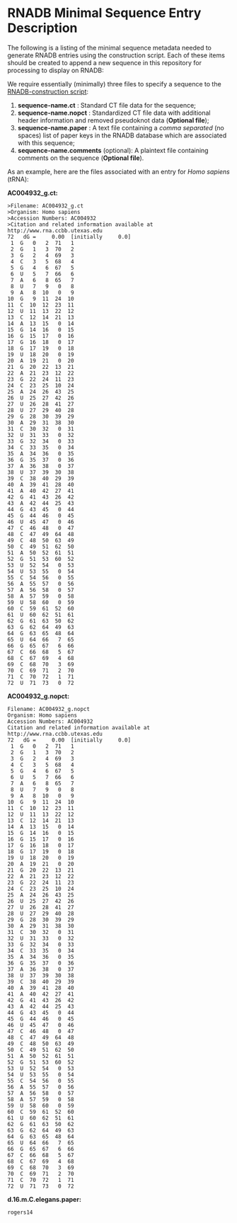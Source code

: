 # RNADB Minimal Sequence Entry Description

The following is a listing of the minimal sequence metadata needed to generate RNADB entries using the construction script. Each of these items should be created to append a new sequence in this repository for processing to display on RNADB:

We require essentially (minimally) three files to specify a sequence to the [RNADB-construction script](https://github.gatech.edu/mschmidt34/RNADB-construction):
1. **sequence-name.ct** : Standard CT file data for the sequence;
2. **sequence-name.nopct** : Standardized CT file data with additional header information and removed pseudoknot data (**Optional file**);
3. **sequence-name.paper** : A text file containing a *comma separated* (no spaces) list of paper keys in the RNADB database which are associated with this sequence;
4. **sequence-name.comments** (optional): A plaintext file containing comments on the sequence (**Optional file**). 

As an example, here are the files associated with an entry for *Homo sapiens* (tRNA):

**AC004932_g.ct:**
```
>Filename: AC004932_g.ct
>Organism: Homo sapiens
>Accession Numbers: AC004932
>Citation and related information available at http://www.rna.ccbb.utexas.edu
72   dG =     0.00  [initially     0.0]
 1  G   0   2  71   1
 2  G   1   3  70   2
 3  G   2   4  69   3
 4  C   3   5  68   4
 5  G   4   6  67   5
 6  U   5   7  66   6
 7  A   6   8  65   7
 8  U   7   9   0   8
 9  A   8  10   0   9
10  G   9  11  24  10
11  C  10  12  23  11
12  U  11  13  22  12
13  C  12  14  21  13
14  A  13  15   0  14
15  G  14  16   0  15
16  G  15  17   0  16
17  G  16  18   0  17
18  G  17  19   0  18
19  U  18  20   0  19
20  A  19  21   0  20
21  G  20  22  13  21
22  A  21  23  12  22
23  G  22  24  11  23
24  C  23  25  10  24
25  A  24  26  43  25
26  U  25  27  42  26
27  U  26  28  41  27
28  U  27  29  40  28
29  G  28  30  39  29
30  A  29  31  38  30
31  C  30  32   0  31
32  U  31  33   0  32
33  G  32  34   0  33
34  C  33  35   0  34
35  A  34  36   0  35
36  G  35  37   0  36
37  A  36  38   0  37
38  U  37  39  30  38
39  C  38  40  29  39
40  A  39  41  28  40
41  A  40  42  27  41
42  G  41  43  26  42
43  A  42  44  25  43
44  G  43  45   0  44
45  G  44  46   0  45
46  U  45  47   0  46
47  C  46  48   0  47
48  C  47  49  64  48
49  C  48  50  63  49
50  C  49  51  62  50
51  A  50  52  61  51
52  G  51  53  60  52
53  U  52  54   0  53
54  U  53  55   0  54
55  C  54  56   0  55
56  A  55  57   0  56
57  A  56  58   0  57
58  A  57  59   0  58
59  U  58  60   0  59
60  C  59  61  52  60
61  U  60  62  51  61
62  G  61  63  50  62
63  G  62  64  49  63
64  G  63  65  48  64
65  U  64  66   7  65
66  G  65  67   6  66
67  C  66  68   5  67
68  C  67  69   4  68
69  C  68  70   3  69
70  C  69  71   2  70
71  C  70  72   1  71
72  U  71  73   0  72
```

**AC004932_g.nopct:**
```
Filename: AC004932_g.nopct
Organism: Homo sapiens
Accession Numbers: AC004932
Citation and related information available at http://www.rna.ccbb.utexas.edu
72   dG =     0.00  [initially     0.0]
 1  G   0   2  71   1
 2  G   1   3  70   2
 3  G   2   4  69   3
 4  C   3   5  68   4
 5  G   4   6  67   5
 6  U   5   7  66   6
 7  A   6   8  65   7
 8  U   7   9   0   8
 9  A   8  10   0   9
10  G   9  11  24  10
11  C  10  12  23  11
12  U  11  13  22  12
13  C  12  14  21  13
14  A  13  15   0  14
15  G  14  16   0  15
16  G  15  17   0  16
17  G  16  18   0  17
18  G  17  19   0  18
19  U  18  20   0  19
20  A  19  21   0  20
21  G  20  22  13  21
22  A  21  23  12  22
23  G  22  24  11  23
24  C  23  25  10  24
25  A  24  26  43  25
26  U  25  27  42  26
27  U  26  28  41  27
28  U  27  29  40  28
29  G  28  30  39  29
30  A  29  31  38  30
31  C  30  32   0  31
32  U  31  33   0  32
33  G  32  34   0  33
34  C  33  35   0  34
35  A  34  36   0  35
36  G  35  37   0  36
37  A  36  38   0  37
38  U  37  39  30  38
39  C  38  40  29  39
40  A  39  41  28  40
41  A  40  42  27  41
42  G  41  43  26  42
43  A  42  44  25  43
44  G  43  45   0  44
45  G  44  46   0  45
46  U  45  47   0  46
47  C  46  48   0  47
48  C  47  49  64  48
49  C  48  50  63  49
50  C  49  51  62  50
51  A  50  52  61  51
52  G  51  53  60  52
53  U  52  54   0  53
54  U  53  55   0  54
55  C  54  56   0  55
56  A  55  57   0  56
57  A  56  58   0  57
58  A  57  59   0  58
59  U  58  60   0  59
60  C  59  61  52  60
61  U  60  62  51  61
62  G  61  63  50  62
63  G  62  64  49  63
64  G  63  65  48  64
65  U  64  66   7  65
66  G  65  67   6  66
67  C  66  68   5  67
68  C  67  69   4  68
69  C  68  70   3  69
70  C  69  71   2  70
71  C  70  72   1  71
72  U  71  73   0  72
```

**d.16.m.C.elegans.paper:**
```
rogers14
```
